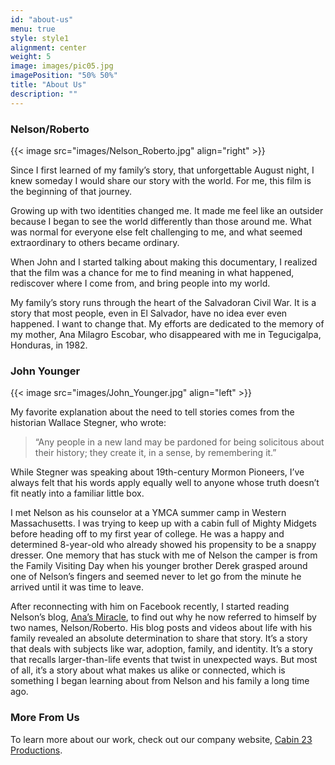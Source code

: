 ```yaml
---
id: "about-us"
menu: true
style: style1
alignment: center
weight: 5
image: images/pic05.jpg
imagePosition: "50% 50%"
title: "About Us"
description: ""
---
```

### Nelson/Roberto

{{< image src="images/Nelson_Roberto.jpg" align="right" >}}

Since I first learned of my family’s story, that unforgettable August night, I knew someday I would share our story with the world. For me, this film is the beginning of that journey.

Growing up with two identities changed me. It made me feel like an outsider because I began to see the world differently than those around me. What was normal for everyone else felt challenging to me, and what seemed extraordinary to others became ordinary.  

When John and I started talking about making this documentary, I realized that the film was a chance for me to find meaning in what happened, rediscover where I come from, and bring people into my world.

My family’s story runs through the heart of the Salvadoran Civil War. It is a story that most people, even in El Salvador, have no idea ever even happened. I want to change that. My efforts are dedicated to the memory of my mother, Ana Milagro Escobar, who disappeared with me in Tegucigalpa, Honduras, in 1982.

### John Younger

{{< image src="images/John_Younger.jpg" align="left" >}}

My favorite explanation about the need to tell stories comes from the historian Wallace Stegner, who wrote: 

> “Any people in a new land may be pardoned for being solicitous about their history; they create it, in a sense, by remembering it.” 

While Stegner was speaking about 19th-century Mormon Pioneers, I’ve always felt that his words apply equally well to anyone whose truth doesn’t fit neatly into a familiar little box.

I met Nelson as his counselor at a YMCA summer camp in Western Massachusetts. I was trying to keep up with a cabin full of Mighty Midgets before heading off to my first year of college. He was a happy and determined 8-year-old who already showed his propensity to be a snappy dresser. One memory that has stuck with me of Nelson the camper is from the Family Visiting Day when his younger brother Derek grasped around one of Nelson’s fingers and seemed never to let go from the minute he arrived until it was time to leave.

After reconnecting with him on Facebook recently, I started reading Nelson’s blog, [Ana’s Miracle](https://www.anasmiracle.com), to find out why he now referred to himself by two names, Nelson/Roberto. His blog posts and videos about life with his family revealed an absolute determination to share that story. It’s a story that deals with subjects like war, adoption, family, and identity. It’s a story that recalls larger-than-life events that twist in unexpected ways. But most of all, it’s a story about what makes us alike or connected, which is something I began learning about from Nelson and his family a long time ago.

### More From Us

To learn more about our work, check out our company website, [Cabin 23 Productions](https://cabin23productions.com).
